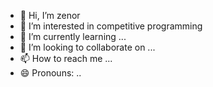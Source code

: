 - 👋 Hi, I’m zenor
- 👀 I’m interested in competitive programming
- 🌱 I’m currently learning ...
- 💞️ I’m looking to collaborate on ...
- 📫 How to reach me ...
- 😄 Pronouns: ..

<!---
bacdepzai123/bacdepzai123 is a ✨ special ✨ repository because its `README.md` (this file) appears on your GitHub profile.
You can click the Preview link to take a look at your changes.
--->
